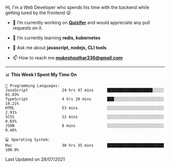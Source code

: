 Hi, I'm a Web Developer who spends his time with the backend while getting lured by the frontend 😜

- 🔭 I’m currently working on **[Quizifer](https://github.com/SutharMukesh/Quizifer/)** and would appreciate any pull requests on it.

- 🌱 I’m currently learning **redis, kubernetes**

- 💬 Ask me about **javascript, nodejs, CLI tools**

- 📫 How to reach me **mukeshsuthar336@gmail.com**

---
<!--START_SECTION:waka-->
📊 **This Week I Spent My Time On** 

```text
💬 Programming Languages: 
JavaScript               24 hrs 47 mins      ████████████████████░░░░░   81.03% 
TypeScript               4 hrs 20 mins       ███░░░░░░░░░░░░░░░░░░░░░░   14.21% 
HTML                     53 mins             ░░░░░░░░░░░░░░░░░░░░░░░░░   2.91% 
SCSS                     12 mins             ░░░░░░░░░░░░░░░░░░░░░░░░░   0.65% 
JSON                     8 mins              ░░░░░░░░░░░░░░░░░░░░░░░░░   0.46%

💻 Operating System: 
Mac                      30 hrs 35 mins      █████████████████████████   100.0%

```


 Last Updated on 28/07/2021
<!--END_SECTION:waka-->
